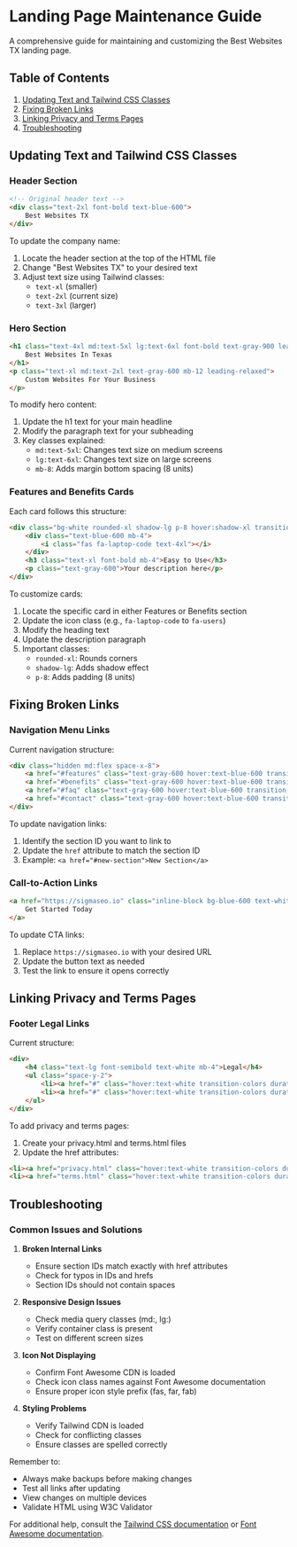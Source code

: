 # Landing Page Maintenance Guide
A comprehensive guide for maintaining and customizing the Best Websites TX landing page.

## Table of Contents
1. [Updating Text and Tailwind CSS Classes](#updating-text-and-tailwind-css-classes)
2. [Fixing Broken Links](#fixing-broken-links)
3. [Linking Privacy and Terms Pages](#linking-privacy-and-terms-pages)
4. [Troubleshooting](#troubleshooting)

## Updating Text and Tailwind CSS Classes

### Header Section
```html
<!-- Original header text -->
<div class="text-2xl font-bold text-blue-600">
    Best Websites TX
</div>
```
To update the company name:
1. Locate the header section at the top of the HTML file
2. Change "Best Websites TX" to your desired text
3. Adjust text size using Tailwind classes:
   - `text-xl` (smaller)
   - `text-2xl` (current size)
   - `text-3xl` (larger)

### Hero Section
```html
<h1 class="text-4xl md:text-5xl lg:text-6xl font-bold text-gray-900 leading-tight mb-8">
    Best Websites In Texas
</h1>
<p class="text-xl md:text-2xl text-gray-600 mb-12 leading-relaxed">
    Custom Websites For Your Business
</p>
```
To modify hero content:
1. Update the h1 text for your main headline
2. Modify the paragraph text for your subheading
3. Key classes explained:
   - `md:text-5xl`: Changes text size on medium screens
   - `lg:text-6xl`: Changes text size on large screens
   - `mb-8`: Adds margin bottom spacing (8 units)

### Features and Benefits Cards
Each card follows this structure:
```html
<div class="bg-white rounded-xl shadow-lg p-8 hover:shadow-xl transition-shadow duration-300">
    <div class="text-blue-600 mb-4">
        <i class="fas fa-laptop-code text-4xl"></i>
    </div>
    <h3 class="text-xl font-bold mb-4">Easy to Use</h3>
    <p class="text-gray-600">Your description here</p>
</div>
```
To customize cards:
1. Locate the specific card in either Features or Benefits section
2. Update the icon class (e.g., `fa-laptop-code` to `fa-users`)
3. Modify the heading text
4. Update the description paragraph
5. Important classes:
   - `rounded-xl`: Rounds corners
   - `shadow-lg`: Adds shadow effect
   - `p-8`: Adds padding (8 units)

## Fixing Broken Links

### Navigation Menu Links
Current navigation structure:
```html
<div class="hidden md:flex space-x-8">
    <a href="#features" class="text-gray-600 hover:text-blue-600 transition-colors duration-300">Features</a>
    <a href="#benefits" class="text-gray-600 hover:text-blue-600 transition-colors duration-300">Benefits</a>
    <a href="#faq" class="text-gray-600 hover:text-blue-600 transition-colors duration-300">FAQ</a>
    <a href="#contact" class="text-gray-600 hover:text-blue-600 transition-colors duration-300">Contact</a>
</div>
```
To update navigation links:
1. Identify the section ID you want to link to
2. Update the `href` attribute to match the section ID
3. Example: `<a href="#new-section">New Section</a>`

### Call-to-Action Links
```html
<a href="https://sigmaseo.io" class="inline-block bg-blue-600 text-white px-8 py-4 rounded-lg">
    Get Started Today
</a>
```
To update CTA links:
1. Replace `https://sigmaseo.io` with your desired URL
2. Update the button text as needed
3. Test the link to ensure it opens correctly

## Linking Privacy and Terms Pages

### Footer Legal Links
Current structure:
```html
<div>
    <h4 class="text-lg font-semibold text-white mb-4">Legal</h4>
    <ul class="space-y-2">
        <li><a href="#" class="hover:text-white transition-colors duration-300">Privacy Policy</a></li>
        <li><a href="#" class="hover:text-white transition-colors duration-300">Terms of Service</a></li>
    </ul>
</div>
```
To add privacy and terms pages:
1. Create your privacy.html and terms.html files
2. Update the href attributes:
```html
<li><a href="privacy.html" class="hover:text-white transition-colors duration-300">Privacy Policy</a></li>
<li><a href="terms.html" class="hover:text-white transition-colors duration-300">Terms of Service</a></li>
```

## Troubleshooting

### Common Issues and Solutions

1. **Broken Internal Links**
   - Ensure section IDs match exactly with href attributes
   - Check for typos in IDs and hrefs
   - Section IDs should not contain spaces

2. **Responsive Design Issues**
   - Check media query classes (md:, lg:)
   - Verify container class is present
   - Test on different screen sizes

3. **Icon Not Displaying**
   - Confirm Font Awesome CDN is loaded
   - Check icon class names against Font Awesome documentation
   - Ensure proper icon style prefix (fas, far, fab)

4. **Styling Problems**
   - Verify Tailwind CDN is loaded
   - Check for conflicting classes
   - Ensure classes are spelled correctly

Remember to:
- Always make backups before making changes
- Test all links after updating
- View changes on multiple devices
- Validate HTML using W3C Validator

For additional help, consult the [Tailwind CSS documentation](https://tailwindcss.com/docs) or [Font Awesome documentation](https://fontawesome.com/docs).